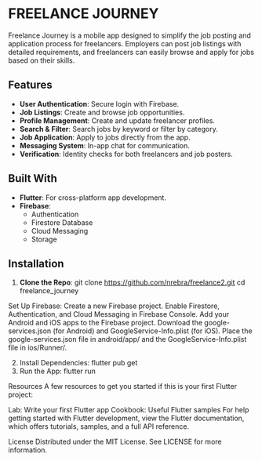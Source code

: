 # FREELANCE JOURNEY

Freelance Journey is a mobile app designed to simplify the job posting and application process for freelancers. Employers can post job listings with detailed requirements, and freelancers can easily browse and apply for jobs based on their skills.

## Features

- **User Authentication**: Secure login with Firebase.
- **Job Listings**: Create and browse job opportunities.
- **Profile Management**: Create and update freelancer profiles.
- **Search & Filter**: Search jobs by keyword or filter by category.
- **Job Application**: Apply to jobs directly from the app.
- **Messaging System**: In-app chat for communication.
- **Verification**: Identity checks for both freelancers and job posters.

## Built With

- **Flutter**: For cross-platform app development.
- **Firebase**:
  - Authentication
  - Firestore Database
  - Cloud Messaging
  - Storage

## Installation

1. **Clone the Repo**:
   git clone https://github.com/nrebra/freelance2.git
   cd freelance_journey
   
Set Up Firebase:
Create a new Firebase project.
Enable Firestore, Authentication, and Cloud Messaging in Firebase Console.
Add your Android and iOS apps to the Firebase project.
Download the google-services.json (for Android) and GoogleService-Info.plist (for iOS).
Place the google-services.json file in android/app/ and the GoogleService-Info.plist file in ios/Runner/.

2. Install Dependencies:
   flutter pub get
3. Run the App:
   flutter run

Resources
A few resources to get you started if this is your first Flutter project:

Lab: Write your first Flutter app
Cookbook: Useful Flutter samples
For help getting started with Flutter development, view the Flutter documentation, which offers tutorials, samples, and a full API reference.

License
Distributed under the MIT License. See LICENSE for more information.
